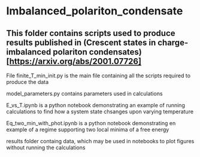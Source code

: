 # Imbalanced_polariton_condensate

## This folder contains scripts used to produce results published in (Crescent states in charge-imbalanced polariton condensates)[https://arxiv.org/abs/2001.07726]

File finite_T_min_init.py is the main file containing all the scripts required to produce the data

model_parameters.py contains parameters used in calculations

E_vs_T.ipynb is a python notebook demonstrating an example of running calculations to find how a system state chsanges upon varying temperature

Eq_two_min_with_phot.ipynb is a python notebook demonstrating en example of a regime supporting two local minima of a free energy

results folder containg data, which may be used in notebooks to plot figures without running the calculations
